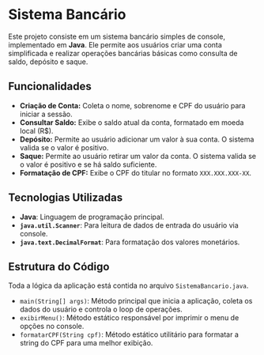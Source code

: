 # Sistema Bancário

Este projeto consiste em um sistema bancário simples de console, implementado em **Java**. Ele permite aos usuários criar uma conta simplificada e realizar operações bancárias básicas como consulta de saldo, depósito e saque.

## Funcionalidades

*   **Criação de Conta:** Coleta o nome, sobrenome e CPF do usuário para iniciar a sessão.
*   **Consultar Saldo:** Exibe o saldo atual da conta, formatado em moeda local (R$).
*   **Depósito:** Permite ao usuário adicionar um valor à sua conta. O sistema valida se o valor é positivo.
*   **Saque:** Permite ao usuário retirar um valor da conta. O sistema valida se o valor é positivo e se há saldo suficiente.
*   **Formatação de CPF:** Exibe o CPF do titular no formato `XXX.XXX.XXX-XX`.

## Tecnologias Utilizadas
*   **Java**: Linguagem de programação principal.
*   **`java.util.Scanner`**: Para leitura de dados de entrada do usuário via console.
*   **`java.text.DecimalFormat`**: Para formatação dos valores monetários.

## Estrutura do Código

Toda a lógica da aplicação está contida no arquivo `SistemaBancario.java`.

*   `main(String[] args)`: Método principal que inicia a aplicação, coleta os dados do usuário e controla o loop de operações.
*   `exibirMenu()`: Método estático responsável por imprimir o menu de opções no console.
*   `formatarCPF(String cpf)`: Método estático utilitário para formatar a string do CPF para uma melhor exibição.
